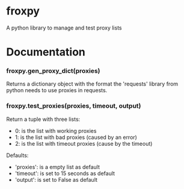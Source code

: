 # froxpy
A python library to manage and test proxy lists

# Documentation

### froxpy.gen_proxy_dict(proxies)
Returns a dictionary object with the format the 'requests' library from python needs to use proxies in requests.

### froxpy.test_proxies(proxies, timeout, output)
Return a tuple with three lists:
  - 0: is the list with working proxies
  - 1: is the list with bad proxies (caused by an error)
  - 2: is the list with timeout proxies (cause by the timeout)
  
Defaults:
  - 'proxies': is a empty list as default
  - 'timeout': is set to 15 seconds as default
  - 'output': is set to False as default
